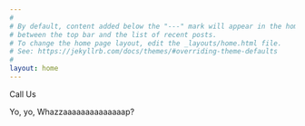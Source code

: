 ```yaml
---
#
# By default, content added below the "---" mark will appear in the home page
# between the top bar and the list of recent posts.
# To change the home page layout, edit the _layouts/home.html file.
# See: https://jekyllrb.com/docs/themes/#overriding-theme-defaults
#
layout: home
---
```


<script src="https://kit.fontawesome.com/da78d05458.js" crossorigin="anonymous"></script>
<a class="social-btn" href="tel:123456" target="_blank" rel="noopener noreferrer">
  <i class="fa fa-fw fa-phone"></i>
</a>


<p><a class="social-btn" href="tel:123456" target="_blank" rel="noopener noreferrer">
  <i class="fa fa-solid fa-square-phone"></i>
</a>Call Us</p>

<p>Yo, yo, Whazzaaaaaaaaaaaaaap?</p>

